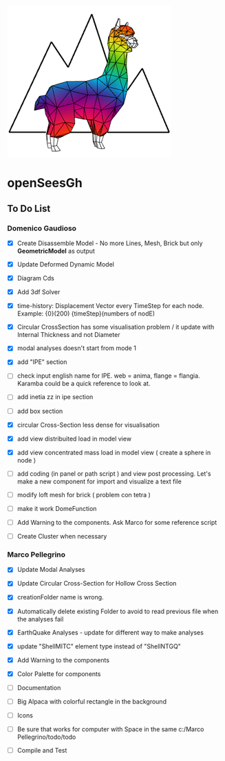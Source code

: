 ![Screenshot](AlpacaLogo.PNG)
# openSeesGh
## To Do List

### Domenico Gaudioso

* [x] Create Disassemble Model - No more Lines, Mesh, Brick but only **GeometricModel** as output
* [x] Update Deformed Dynamic Model
* [x] Diagram Cds
* [x] Add 3df Solver
* [x] time-history: Displacement Vector every TimeStep for each node. Example: {0}(200)   {timeStep}(numbers of nodE)
* [x] Circular CrossSection has some visualisation problem / it update with Internal Thickness and not Diameter
* [x] modal analyses doesn't start from mode 1
* [x] add "IPE" section

* [ ] check input english name for IPE. web = anima, flange = flangia. Karamba could be a quick reference to look at.
* [ ] add inetia zz in ipe section
* [ ] add box section

* [x] circular Cross-Section less dense for visualisation
* [x] add view distribuited load in model view
* [x] add view concentrated mass load in model view ( create a sphere in node )
* [ ] add coding (in panel or path script ) and view post processing. Let's make a new component for import and visualize a text file
* [ ] modify loft mesh for brick ( problem con tetra )
* [ ] make it work DomeFunction
* [ ] Add Warning to the components. Ask Marco for some reference script
* [ ] Create Cluster when necessary



### Marco Pellegrino

* [x] Update Modal Analyses
* [x] Update Circular Cross-Section for Hollow Cross Section
* [x] creationFolder name is wrong. 
* [x] Automatically delete existing Folder to avoid to read previous file when the analyses fail

* [x] EarthQuake Analyses - update for different way to make analyses
* [x] update "ShellMITC" element type instead of "ShellNTGQ"
* [x] Add Warning to the components

* [x] Color Palette for components
* [ ] Documentation
* [ ] Big Alpaca with colorful rectangle in the background
* [ ] Icons

* [ ] Be sure that works for computer with Space in the same c:/Marco Pellegrino/todo/todo
* [ ] Compile and Test
